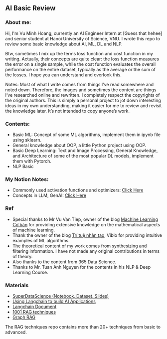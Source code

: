 ## AI Basic Review


### About me:
Hi, I'm Vu Minh Hoang, currently an AI Engineer Intern at [Guess that hehee] and senior student at Hanoi University of Science, VNU. I wrote this repo to review some basic knowledge about AI, ML, DL and NLP. 

Btw, sometimes I mix up the terms loss function and cost function in my writing. Actually, their concepts are quite clear: the loss function measures the error on a single sample, while the cost function evaluates the overall performance on the entire dataset, typically as the average or the sum of the losses. I hope you can understand and overlook this.

Notes: Most of what I write comes from things I’ve read somewhere and noted down. Therefore, the images and sometimes the content are things I’ve researched online and rewritten. I completely respect the copyrights of the original authors. This is simply a personal project to jot down interesting ideas in my own understanding, making it easier for me to review and revisit the knowledge later. It’s not intended to copy anyone’s work.

### Contents:
-  Basic ML: Concept of some ML algorithms, implement them in ipynb file using sklearn.
-  General knowledge about OOP, a little Python project using OOP.
-  Basic Deep Learning: Text and Image Processing, General Knowledge, and Architecture of some of the most popular DL models, implement them with Pytorch.
-  NLP Basic

### My Notion Notes: 
- Commonly used activation functions and optimizers: [Click Here](https://accurate-bandana-6b0.notion.site/Optimizers-and-activation-functions-474cccfb16b0496cb45deb67877ad0f3)
- Concepts in LLM, GenAI: [Click Here](https://accurate-bandana-6b0.notion.site/M-t-s-concept-trong-GenAI-14bb29d8ebb18047823df72029e40bec?pvs=4)


### Ref
-  Special thanks to Mr Vu Van Tiep, owner of the blog [Machine Learning Cơ bản](https://machinelearningcoban.com/) for providing extensive knowledge on the mathematical aspects of machine learning. 
-  Thank the owner of the blog [Trí tuệ nhân tạo](https://trituenhantao.io/), Viblo for providing intuitive examples of ML algorithms.
-  The theoretical content of my work comes from synthesizing and filtering information. I have not made any original contributions in terms of theory.
- Also thanks to the content from 365 Data Science.
- Thanks to Mr. Tuan Anh Nguyen for the contents in his NLP & Deep Learning Course. 

### Materials
-  [SuperDataScience (Notebook, Dataset, Slides)](https://www.superdatascience.com/pages/machine-learning)
-  [Using Langchain to build AI Applications](https://github.com/emarco177/ice_breaker)
-  [Langchain Document](https://python.langchain.com/docs/introduction/)
-  [1001 RAG techniques](https://github.com/NirDiamant/RAG_Techniques?tab=readme-ov-file)
-  [Graph RAG](https://github.com/pdichone/knowledge-graph-rag)

The RAG techniques repo contains more than 20+ techniques from basic to advanced. 



